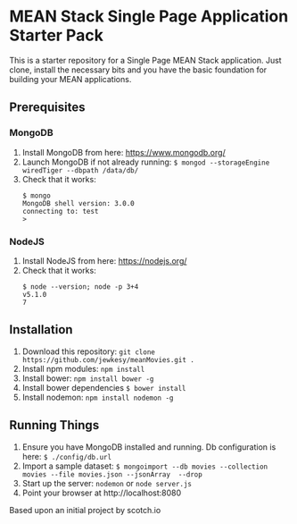 # MEAN Stack Single Page Application Starter Pack

This is a starter repository for a Single Page MEAN Stack application. Just clone, install the necessary bits and you have the basic foundation for building your MEAN applications. 

## Prerequisites
### MongoDB
1. Install MongoDB from here: https://www.mongodb.org/
2. Launch MongoDB if not already running: `$ mongod --storageEngine wiredTiger --dbpath /data/db/`
3. Check that it works: 
    ```
    $ mongo
    MongoDB shell version: 3.0.0
    connecting to: test
    > 
    ```

### NodeJS
1. Install NodeJS from here: https://nodejs.org/
2. Check that it works:
    ```
    $ node --version; node -p 3+4
    v5.1.0
    7
    ```

## Installation
1. Download this repository: `git clone https://github.com/jewkesy/meanMovies.git .`
2. Install npm modules: `npm install`
3. Install bower: `npm install bower -g`
4. Install bower dependencies `$ bower install`
5. Install nodemon: `npm install nodemon -g`

## Running Things
1. Ensure you have MongoDB installed and running.  Db configuration is here:  `$ ./config/db.url`
2. Import a sample dataset: `$ mongoimport --db movies --collection movies --file movies.json --jsonArray  --drop`
3. Start up the server: `nodemon` or `node server.js`
4. Point your browser at http://localhost:8080


Based upon an initial project by scotch.io